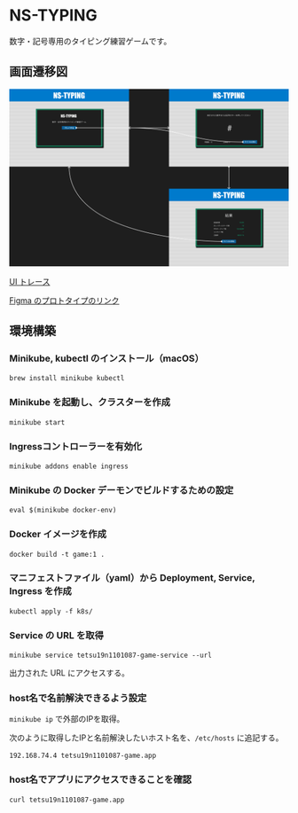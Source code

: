 # NS-TYPING

数字・記号専用のタイピング練習ゲームです。

## 画面遷移図

![画面遷移図](./images/flow.png)

[UI トレース](https://www.figma.com/proto/ilvpEFLPiIpurK50sKYBUJ/UI%E3%83%88%E3%83%AC%E3%83%BC%E3%82%B9?page-id=0%3A1&type=design&node-id=1-2&viewport=127%2C247%2C0.14&t=WNtpkY8cXm1EmoMP-1&scaling=scale-down&starting-point-node-id=1%3A2&mode=design)

[Figma のプロトタイプのリンク](https://www.figma.com/proto/5m2lONFVvXU8gQbnKYqB7V/%E7%94%BB%E9%9D%A2%E9%81%B7%E7%A7%BB%E5%9B%B3?page-id=0%3A1&type=design&node-id=1-2&viewport=-846%2C126%2C0.37&t=k3MWdwYGd1GHFb1A-1&scaling=scale-down&starting-point-node-id=1%3A2&mode=design)

## 環境構築

### Minikube, kubectl のインストール（macOS）

```
brew install minikube kubectl
```

### Minikube を起動し、クラスターを作成

```
minikube start
```

### Ingressコントローラーを有効化
```
minikube addons enable ingress
```

### Minikube の Docker デーモンでビルドするための設定

```
eval $(minikube docker-env)
```

### Docker イメージを作成

```
docker build -t game:1 .
```

### マニフェストファイル（yaml）から Deployment, Service, Ingress を作成

```
kubectl apply -f k8s/
```

### Service の URL を取得

```
minikube service tetsu19n1101087-game-service --url
```
出力された URL にアクセスする。

### host名で名前解決できるよう設定
`minikube ip` で外部のIPを取得。

次のように取得したIPと名前解決したいホスト名を、`/etc/hosts` に追記する。
```
192.168.74.4 tetsu19n1101087-game.app
```

### host名でアプリにアクセスできることを確認
```
curl tetsu19n1101087-game.app
```